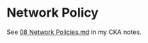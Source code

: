 # Network Policy

See [08 Network Policies.md](https://bitbucket.metro.ad.selinc.com/users/davesarg/repos/certified-kubernetes-administrator/browse/07%20Security/08%20Network%20Policies.md) in my CKA notes.

